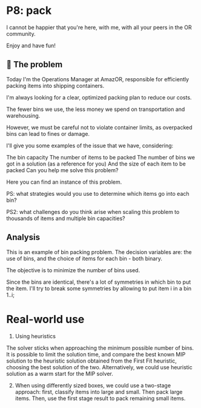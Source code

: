 # P8: pack

I cannot be happier that you're here, with me, with all your peers in the OR community.

Enjoy and have fun!

## 🧠 The problem

Today I'm the Operations Manager at AmazOR, responsible for efficiently packing items into shipping containers.

I'm always looking for a clear, optimized packing plan to reduce our costs.

The fewer bins we use, the less money we spend on transportation and warehousing.

However, we must be careful not to violate container limits, as overpacked bins can lead to fines or damage.

I'll give you some examples of the issue that we have, considering:

The bin capacity
The number of items to be packed
The number of bins we got in a solution (as a reference for you)
And the size of each item to be packed
Can you help me solve this problem?

Here you can find an instance of this problem.

PS: what strategies would you use to determine which items go into each bin?

PS2: what challenges do you think arise when scaling this problem to thousands of items and multiple bin capacities?

## Analysis

This is an example of bin packing problem. The decision variables are: the use of bins, and the choice of items for each bin - both binary.

The objective is to minimize the number of bins used.

Since the bins are identical, there's a lot of symmetries in which bin to put the item. I'll try to break some symmetries by allowing to put item i in a bin 1..i;

# Real-world use

1. Using heuristics

The solver sticks when approaching the minimum possible number of bins. It is possible to limit the solution time, and compare the best known MIP solution to the heuristic solution obtained from the First Fit heuristic, choosing the best solution of the two. Alternatively, we could use heuristic solution as a warm start for the MIP solver.

2. When using differently sized boxes, we could use a two-stage approach: first, classify items into large and small. Then pack large items. Then, use the first stage result to pack remaining small items.
